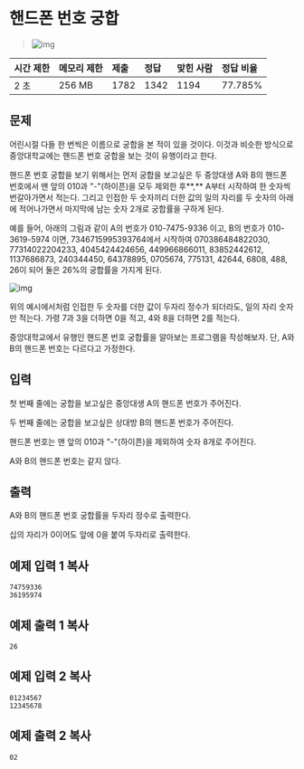 # 핸드폰 번호 궁합

> ![img](https://d2gd6pc034wcta.cloudfront.net/tier/5.svg) 

| 시간 제한 | 메모리 제한 | 제출 | 정답 | 맞힌 사람 | 정답 비율 |
| :-------- | :---------- | :--- | :--- | :-------- | :-------- |
| 2 초      | 256 MB      | 1782 | 1342 | 1194      | 77.785%   |

## 문제

어린시절 다들 한 번씩은 이름으로 궁합을 본 적이 있을 것이다. 이것과 비슷한 방식으로 중앙대학교에는 핸드폰 번호 궁합을 보는 것이 유행이라고 한다.

핸드폰 번호 궁합을 보기 위해서는 먼저 궁합을 보고싶은 두 중앙대생 A와 B의 핸드폰 번호에서 맨 앞의 010과 "-"(하이픈)을 모두 제외한 후**,** A부터 시작하여 한 숫자씩 번갈아가면서 적는다. 그리고 인접한 두 숫자끼리 더한 값의 일의 자리를 두 숫자의 아래에 적어나가면서 마지막에 남는 숫자 2개로 궁합률을 구하게 된다.

예를 들어, 아래의 그림과 같이 A의 번호가 010-7475-9336 이고, B의 번호가 010-3619-5974 이면, 7346715995393764에서 시작하여 070386484822030, 77314022204233, 4045424424656, 449966866011, 83852442612, 1137686873, 240344450, 64378895, 0705674, 775131, 42644, 6808, 488, 26이 되어 둘은 26%의 궁합률을 가지게 된다.

![img](https://upload.acmicpc.net/5769bcf0-cf82-46df-9dac-dcd0bb0dbeb0/-/crop/386x452/49,39/-/preview/)

위의 예시에서처럼 인접한 두 숫자를 더한 값이 두자리 정수가 되더라도, 일의 자리 숫자만 적는다. 가령 7과 3을 더하면 0을 적고, 4와 8을 더하면 2를 적는다.

중앙대학교에서 유행인 핸드폰 번호 궁합률을 알아보는 프로그램을 작성해보자. 단, A와 B의 핸드폰 번호는 다르다고 가정한다.

## 입력

첫 번째 줄에는 궁합을 보고싶은 중앙대생 A의 핸드폰 번호가 주어진다.

두 번째 줄에는 궁합을 보고싶은 상대방 B의 핸드폰 번호가 주어진다.

핸드폰 번호는 맨 앞의 010과 "-"(하이픈)을 제외하여 숫자 8개로 주어진다.

A와 B의 핸드폰 번호는 같지 않다.

## 출력

A와 B의 핸드폰 번호 궁합률을 두자리 정수로 출력한다.

십의 자리가 0이어도 앞에 0을 붙여 두자리로 출력한다.

## 예제 입력 1 복사

```
74759336
36195974
```

## 예제 출력 1 복사

```
26
```

## 예제 입력 2 복사

```
01234567
12345678
```

## 예제 출력 2 복사

```
02
```